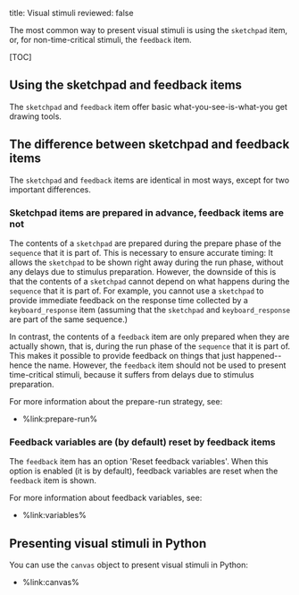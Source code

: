 title: Visual stimuli
reviewed: false

The most common way to present visual stimuli is using the `sketchpad` item, or, for non-time-critical stimuli, the `feedback` item.

[TOC]

## Using the sketchpad and feedback items

The `sketchpad` and `feedback` item offer basic what-you-see-is-what-you get drawing tools.

## The difference between sketchpad and feedback items

The `sketchpad` and `feedback` items are identical in most ways, except for two important differences.

### Sketchpad items are prepared in advance, feedback items are not

The contents of a `sketchpad` are prepared during the prepare phase of the `sequence` that it is part of. This is necessary to ensure accurate timing: It allows the `sketchpad` to be shown right away during the run phase, without any delays due to stimulus preparation. However, the downside of this is that the contents of a `sketchpad` cannot depend on what happens during the `sequence` that it is part of. For example, you cannot use a `sketchpad` to provide immediate feedback on the response time collected by a `keyboard_response` item (assuming that the `sketchpad` and `keyboard_response` are part of the same sequence.)

In contrast, the contents of a `feedback` item are only prepared when they are actually shown, that is, during the run phase of the `sequence` that it is part of. This makes it possible to provide feedback on things that just happened--hence the name. However, the `feedback` item should not be used to present time-critical stimuli, because it suffers from delays due to stimulus preparation.

For more information about the prepare-run strategy, see:

- %link:prepare-run%

### Feedback variables are (by default) reset by feedback items

The `feedback` item has an option 'Reset feedback variables'. When this option is enabled (it is by default), feedback variables are reset when the `feedback` item is shown.

For more information about feedback variables, see:

- %link:variables%

## Presenting visual stimuli in Python

You can use the `canvas` object to present visual stimuli in Python:

- %link:canvas%
